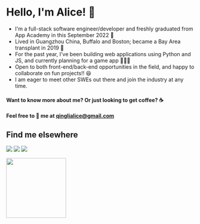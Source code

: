 <h1>Hello, I'm Alice! 👋</h1>

* I'm a full-stack software engineer/developer and freshly graduated from App Academy in this September 2022 📣
* Lived in Guangzhou China, Buffalo and Boston; became a Bay Area transplant in 2019 🌱 
* For the past year, I've been building web applications using Python and JS, and currently planning for a game app 👩🏻‍💻
* Open to both front-end/back-end opportunities in the field, and happy to collaborate on fun projects!! 😆
* I am eager to meet other SWEs out there and join the industry at any time. 

#### Want to know more about me? Or just looking to get coffee? ☕
#### Feel free to 📧 me at qinglialice@gmail.com


## Find me elsewhere 
  [<img src="https://img.shields.io/badge/GitHub-100000?style=for-the-badge&logo=github&logoColor=white" />](https://github.com/alice886)
  [<img src="https://img.shields.io/badge/LinkedIn-0077B5?style=for-the-badge&logo=linkedin&logoColor=white" />](https://www.linkedin.com/in/alice886/)
  [<img src="https://img.shields.io/badge/AngelList-000000?style=for-the-badge&logo=AngelList&logoColor=white" />](https://angel.co/u/alice886)



 <img src="https://github-readme-stats.vercel.app/api/top-langs?username=alice886&layout=compact" height="160"/>


<p align="center">

</p>

